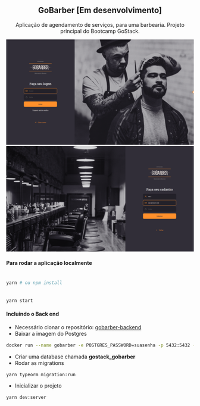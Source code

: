 <h2 align="center">GoBarber [Em desenvolvimento]</h2>
<p align="center">Aplicação de agendamento de serviços, para uma barbearia. Projeto principal do Bootcamp GoStack.</p>

<img src="https://github.com/miroswd/GoBarber-Web/blob/master/assets/logon.png"/>
<img src="https://github.com/miroswd/GoBarber-Web/blob/master/assets/create-account.png"/>

<h4>Para rodar a aplicação localmente</h4>

```bash

yarn # ou npm install

```


```bash

yarn start

```

<h4>Incluindo o Back end</h4>

- Necessário clonar o repositório: <a href="https://github.com/miroswd/gobarber-backend" target="_blank" >gobarber-backend</a>
- Baixar a imagem do Postgres

```bash
docker run --name gobarber -e POSTGRES_PASSWORD=suasenha -p 5432:5432 -d postgres # Caso a porta 5432 esteja ocupada, modificar de 5432:5432 para 5433:5432
```
- Criar uma database chamada <b>gostack_gobarber</b> 
- Rodar as migrations

```bash
yarn typeorm migration:run
```

- Inicializar o projeto

```bash
yarn dev:server
```
